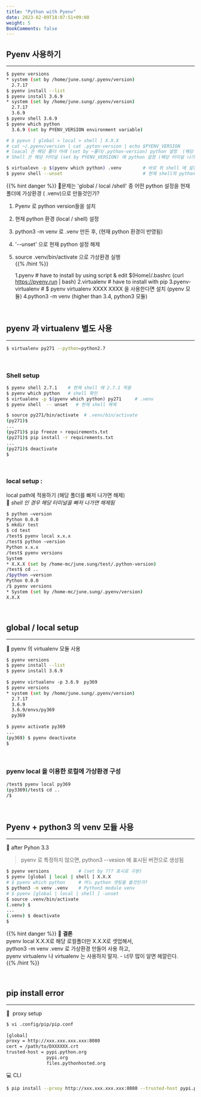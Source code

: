 ```yaml
---
title: "Python with Pyenv"
date: 2023-02-09T18:07:51+09:00
weight: 5
BookComments: false
---
```


## Pyenv 사용하기 
---  

```bash
$ pyenv versions
* system (set by /home/june.sung/.pyenv/version)
  2.7.17
$ pyenv install --list
$ pyenv install 3.6.9
* system (set by /home/june.sung/.pyenv/version)
  2.7.17
  3.6.9
$ pyenv shell 3.6.9 
$ pyenv which python 
  3.6.9 (set by PYENV_VERSION environment variable)

# $ pyevn [ global > local > shell ] X.X.X
# cat ~/.pyenv/version | cat .pyton-version | echo $PYENV_VERSION
# loacal 은 해당 폴더 아래 (set by ~폴더/.python-version) python 설정  (해당 폴더 나가면 해제)
# Shell 은 해당 터미널 (set by PYENV_VERSION) 에 python 설정 (해당 터미널 나가면 해제)

$ virtualevn -p $(pyenv which python) .venv        # 바로 위 shell 에 설정한 python 을 사용
$ pyenv shell --unset                              # 현재 shell의 python 설정 해제
```
{{% hint danger %}}
:memo:문제는 'global / local /shell' 중 어떤 python 설정을 현재 폴더에 가상환경 ( .venv)으로 만들것인가?  
1. Pyenv 로 python version들을 설치 
2. 현재 python 환경 (local / shell) 설정 
3. python3 -m venv 로 .venv 만든 후, (현재 python 환경이 반영됨)
4. '--unset' 으로 현재 python 설정 해제
5. source .venv/bin/activate 으로 가상환경 실행    
{{% /hint %}}
  
	1.pyenv                         # have to install by using  script  & edit $(Home)/.bashrc
                                          (curl https://pyenv.run  | bash)
	2.virtualenv                    # have to install  with pip
	3.pyenv-virtualenv              # $ pyenv virtualenv XXXX XXXX 을 사용한다면 설치  (pyenv 모듈)
	4.python3  -m  venv                 (higher than 3.4, python3 모듈)
</br>

## pyenv 과 virtualenv 별도 사용 
---  

```bash
$ virtualenv py271 --python=python2.7
```
</br>

### Shell setup  

```bash
$ pyenv shell 2.7.1    # 현재 shell 에 2.7.1 적용
$ pyenv which python   # shell 확인
$ virtualenv -p $(pyenv which python) py271     # .venv 
$ pyenv shell  -- unset   # 현재 shell 해제

$ source py271/bin/activate  # .venv/bin/activate
(py271)$
...
(py271)$ pip freeze > requirements.txt
(py271)$ pip install -r requirements.txt
...
(py271)$ deactivate
$
```  
</br>

### local setup :  

local path에 적용하기 (해당 폴더를 빠저 나가면 해제)  
:clap: *shell 인 경우 해당 터미널을 빠저 나가면 해제됨*  

```bash
$ python —version
Python 0.0.0 
$ mkdir test
$ cd test
/test$ pyenv local x.x.x
/test$ python —version
Python x.x.x
/test$ pyenv versions
System
* X.X.X (set by /home-mc/june.sung/test/.python-version)
/test$ cd ..
/$python —version
Python 0.0.0       
/$ pyenv versions
* System (set by /home-mc/june.sung/.pyenv/version)
X.X.X 
```
</br>

## global / local setup  
---  

:clap: pyenv 의 virtualenv 모듈 사용
 
```bash
$ pyenv versions
$ pyenv install --list
$ pyenv install 3.6.9
 
$ pyenv virtualenv -p 3.6.9  py369
$ pyenv versions 
* system (set by /home/june.sung/.pyenv/version)
  2.7.17
  3.6.9
  3.6.9/envs/py369
  py369
 
$ pyenv activate py369         
...
(py369) $ pyenv deactivate     
$  
```
</br>

### pyenv local 을 이용한 로컬에 가상환경 구성  

```bash
/test$ pyenv local py369
(py3369)/test$ cd ..
/$
```
</br>

## Pyenv + python3 의 venv 모듈 사용  
---  

:clap: after Pyhon 3.3  

> pyenv 로 특정하지 않으면, python3 --vesion 에 표시된 버전으로 생성됨   

```bash  
$ pyenv versions           # (set by ??? 표시로 구분)
$ pyenv [global | local | shell ] X.X.X
# $ pyenv which python     # 어느 python 셋팅을 쓸것인가?
$ python3 -m venv .venv    # Python3 module venv 
# $ pyenv [global | local | shell ] -unset
$ source .venv/bin/activate
(.venv) $
...
(.venv) $ deactivate
$  
```  
{{% hint danger %}}
:memo: **결론**  
pyenv local  X.X.X로 해당 로컬폴더만 X.X.X로 셋업해서,  
python3 -m venv .venv 로 가상환경 만들어 사용 하고,   
pyenv virtualenv 나 virtualenv 는 사용하지 말자.  - 너무 많이 알면 헤깔린다.  
{{% /hint %}}

</br>

## pip install error  
---  

:office:  proxy setup  
```bash  
$ vi .config/pip/pip.conf
 
[global]
proxy = http://xxx.xxx.xxx.xxx:8080
cert = /path/to/DXXXXXX.crt
trusted-host = pypi.python.org
               pypi.org
               files.pythonhosted.org
```

:computer: CLI  
```bash
$ pip install --prxoy http://xxx.xxx.xxx.xxx:8080 --trusted-host pypi.python.org --cert .\DXXXXXX.crt
```